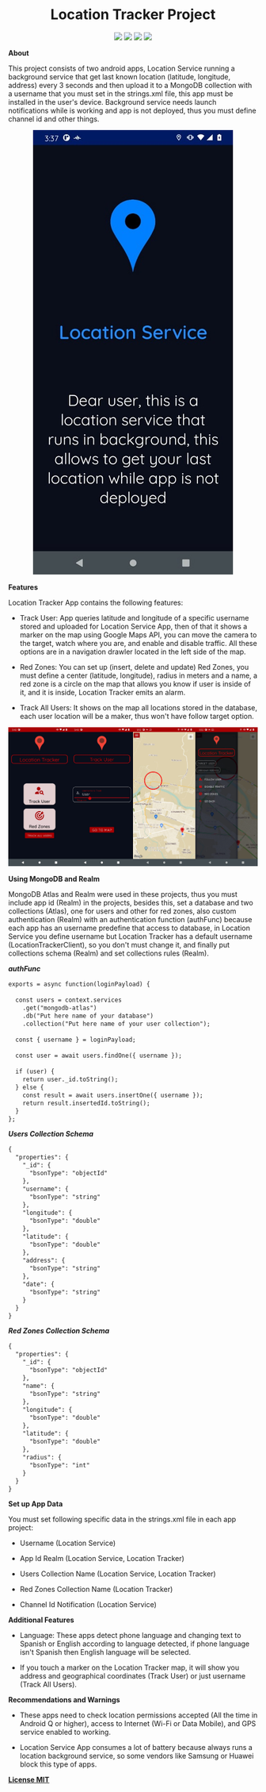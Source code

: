 <h1 align="center">Location Tracker Project</h1>

<p align="center">  
  <img src="https://img.shields.io/badge/Java-ED8B00?style=for-the-badge&logo=java&logoColor=white" />
  <img src="https://img.shields.io/badge/MongoDB-4EA94B?style=for-the-badge&logo=mongodb&logoColor=white" />
  <img src="https://img.shields.io/badge/Android_Studio-3DDC84?style=for-the-badge&logo=android-studio&logoColor=white" />
  <img src="https://img.shields.io/badge/Android-3DDC84?style=for-the-badge&logo=android&logoColor=white" />
</p>

**About**

This project consists of two android apps, Location Service running a background service that get last known location (latitude, longitude, address) every 3 seconds and then upload it to a MongoDB collection with a username that you must set in the strings.xml file, this app must be installed in the user's device. Background service needs launch notifications while is working and app is not deployed, thus you must define channel id and other things.

<p align="center">
  <img src="https://raw.githubusercontent.com/ProzTock/LocationTrackerProject/master/UI_Pictures/Location_Service_App_UI.jpeg">
</p>

**Features**

Location Tracker App contains the following features:
- Track User: App queries latitude and longitude of a specific username stored and uploaded for Location Service App, then of that it shows a marker on the map using Google Maps API, you can move the camera to the target, watch where you are, and enable and disable traffic. All these options are in a navigation drawler located in the left side of the map. 

- Red Zones: You can set up (insert, delete and update) Red Zones, you must define a center (latitude, longitude), radius in meters and a name, a red zone is a circle on the map that allows you know if user is inside of it, and it is inside, Location Tracker emits an alarm.

- Track All Users: It shows on the map all locations stored in the database, each user location will be a maker, thus won't have follow target option.

<p align="center">
  <img src="https://raw.githubusercontent.com/ProzTock/LocationTrackerProject/master/UI_Pictures/Location_Tracker_App_UI.png">
</p>

**Using MongoDB and Realm**

MongoDB Atlas and Realm were used in these projects, thus you must include app id (Realm) in the projects, besides this, set a database and two collections (Atlas), one for users and other for red zones, also custom authentication (Realm) with an authentication function (authFunc) because each app has an username predefine that access to database, in Location Service you define username but Location Tracker has a default username (LocationTrackerClient), so you don't must change it, and finally put collections schema (Realm) and set collections rules (Realm).

***authFunc***

    exports = async function(loginPayload) {
    
      const users = context.services
        .get("mongodb-atlas")
        .db("Put here name of your database")
        .collection("Put here name of your user collection");
    
      const { username } = loginPayload;
    
      const user = await users.findOne({ username });
    
      if (user) {
        return user._id.toString();
      } else {
        const result = await users.insertOne({ username });
        return result.insertedId.toString();
      }
    };

***Users Collection Schema***

    {
      "properties": {
        "_id": {
          "bsonType": "objectId"
        },
        "username": {
          "bsonType": "string"
        },
        "longitude": {
          "bsonType": "double"
        },
        "latitude": {
          "bsonType": "double"
        },
        "address": {
          "bsonType": "string"
        },
        "date": {
          "bsonType": "string"
        }
      }
    }

***Red Zones Collection Schema***

    {
      "properties": {
        "_id": {
          "bsonType": "objectId"
        },
        "name": {
          "bsonType": "string"
        },
        "longitude": {
          "bsonType": "double"
        },
        "latitude": {
          "bsonType": "double"
        },
        "radius": {
          "bsonType": "int"
        }
      }
    }

**Set up App Data**

You must set following specific data in the strings.xml file in each app project:
- Username (Location Service)

- App Id Realm (Location Service, Location Tracker)

- Users Collection Name (Location Service, Location Tracker)

- Red Zones Collection Name (Location Tracker)

- Channel Id Notification (Location Service)

**Additional Features**
- Language: These apps detect phone language and changing text to Spanish or English according to language detected, if phone language isn't Spanish then English language will be selected.

- If you touch a marker on the Location Tracker map, it will show you address and geographical coordinates (Track User) or just username (Track All Users). 

**Recommendations and Warnings**

- These apps need to check location permissions accepted (All the time in Android Q or higher), access to Internet (Wi-Fi or Data Mobile), and GPS service enabled to working.

- Location Service App consumes a lot of battery because always runs a location background service, so some vendors like Samsung or Huawei block this type of apps.

<a href="https://github.com/ProzTock/LocationTrackerProject/blob/main/LICENSE"><b>License MIT<b></a>
